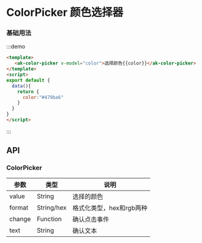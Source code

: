 # ColorPicker 颜色选择器

### 基础用法

:::demo 
```html
<template>
   <ak-color-picker v-model="color">选择颜色{{color}}</ak-color-picker>
</template>
<script>
export default {
  data(){
    return {
      color:"#479ba6"
    }
  }
}
</script>
```
:::

## API
### ColorPicker
|参数|类型|说明|
|-|-|-|
|value          | String         |选择的颜色|
|format         | String/hex     |格式化类型，hex和rgb两种|
|change         | Function       |确认点击事件|
|text           | String         |确认文本|
